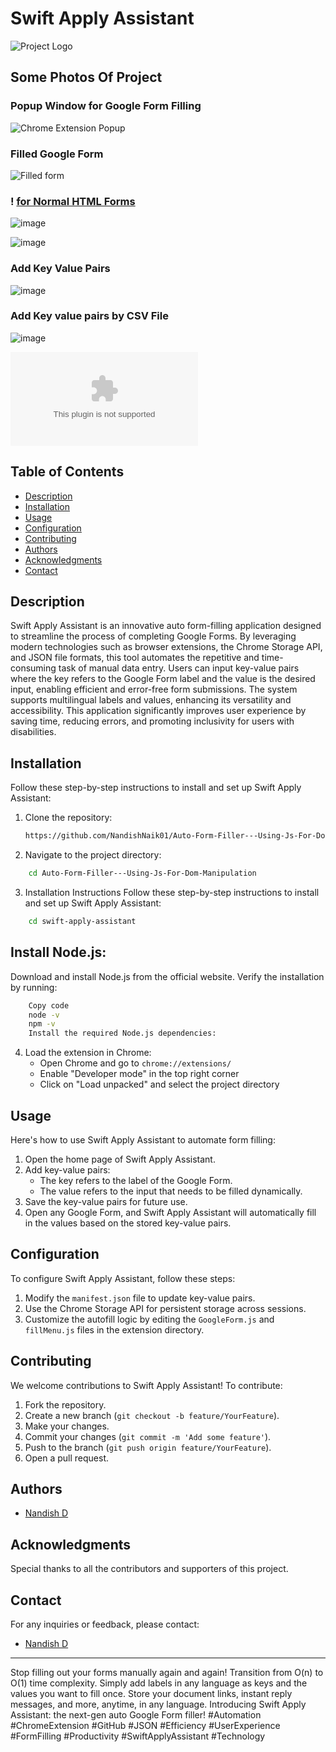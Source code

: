 # Swift Apply Assistant

![Project Logo](https://github.com/NandishNaik01/Auto-Form-Filler---Using-Js-For-Dom-Manipulation/assets/147323163/f6b996bc-9147-4267-8b6c-cc427c31f919)

## Some Photos Of Project

### Popup Window for Google Form Filling

![Chrome Extension Popup](https://github.com/NandishNaik01/Auto-Form-Filler---Using-Js-For-Dom-Manipulation/assets/147323163/47b2f1ea-c112-4e44-8cd5-cc5cc05eea3d)

### Filled Google Form

![Filled form](https://github.com/NandishNaik01/Auto-Form-Filler---Using-Js-For-Dom-Manipulation/assets/147323163/43090ba7-5f1d-474a-a280-c797f23e8c11)

### ! [for Normal HTML Forms](https://githubdatapush.netlify.app/)

![image](https://github.com/NandishNaik01/Auto-Form-Filler---Using-Js-For-Dom-Manipulation/assets/147323163/4adb8ed4-917c-4cca-b655-423d780e6b3f)

![image](https://github.com/NandishNaik01/Auto-Form-Filler---Using-Js-For-Dom-Manipulation/assets/147323163/5096c748-34f5-4651-a433-8f05b18f977e)

### Add Key Value Pairs

![image](https://github.com/NandishNaik01/Auto-Form-Filler---Using-Js-For-Dom-Manipulation/assets/147323163/ed235c8f-344a-45a1-ac09-71786169c50a)

### Add Key value pairs by CSV File

![image](https://github.com/NandishNaik01/Auto-Form-Filler---Using-Js-For-Dom-Manipulation/assets/147323163/28215374-ffa5-4e82-b40f-ad4a4e5f6e3d)

![Project Documentation](https://github.com/user-attachments/files/15521121/Final.Year.Project.Report.docx)

## Table of Contents

- [Description](#description)
- [Installation](#installation)
- [Usage](#usage)
- [Configuration](#configuration)
- [Contributing](#contributing)
- [Authors](#authors)
- [Acknowledgments](#acknowledgments)
- [Contact](#contact)

## Description

Swift Apply Assistant is an innovative auto form-filling application designed to streamline the process of completing Google Forms. By leveraging modern technologies such as browser extensions, the Chrome Storage API, and JSON file formats, this tool automates the repetitive and time-consuming task of manual data entry. Users can input key-value pairs where the key refers to the Google Form label and the value is the desired input, enabling efficient and error-free form submissions. The system supports multilingual labels and values, enhancing its versatility and accessibility. This application significantly improves user experience by saving time, reducing errors, and promoting inclusivity for users with disabilities.

## Installation

Follow these step-by-step instructions to install and set up Swift Apply Assistant:

1. Clone the repository:

   ```bash
   https://github.com/NandishNaik01/Auto-Form-Filler---Using-Js-For-Dom-Manipulation.git
   ```

2. Navigate to the project directory:

```bash
    cd Auto-Form-Filler---Using-Js-For-Dom-Manipulation
```

3. Installation Instructions
   Follow these step-by-step instructions to install and set up Swift Apply Assistant:

```bash
    cd swift-apply-assistant
```

## Install Node.js:

Download and install Node.js from the official website.
Verify the installation by running:

```bash
    Copy code
    node -v
    npm -v
    Install the required Node.js dependencies:
```

4. Load the extension in Chrome:
   - Open Chrome and go to `chrome://extensions/`
   - Enable "Developer mode" in the top right corner
   - Click on "Load unpacked" and select the project directory

## Usage

Here's how to use Swift Apply Assistant to automate form filling:

1. Open the home page of Swift Apply Assistant.
2. Add key-value pairs:
   - The key refers to the label of the Google Form.
   - The value refers to the input that needs to be filled dynamically.
3. Save the key-value pairs for future use.
4. Open any Google Form, and Swift Apply Assistant will automatically fill in the values based on the stored key-value pairs.

## Configuration

To configure Swift Apply Assistant, follow these steps:

1. Modify the `manifest.json` file to update key-value pairs.
2. Use the Chrome Storage API for persistent storage across sessions.
3. Customize the autofill logic by editing the `GoogleForm.js` and `fillMenu.js` files in the extension directory.

## Contributing

We welcome contributions to Swift Apply Assistant! To contribute:

1. Fork the repository.
2. Create a new branch (`git checkout -b feature/YourFeature`).
3. Make your changes.
4. Commit your changes (`git commit -m 'Add some feature'`).
5. Push to the branch (`git push origin feature/YourFeature`).
6. Open a pull request.

## Authors

- [Nandish D](https://www.linkedin.com/in/nandish-d-naik-39a785257/)

## Acknowledgments

Special thanks to all the contributors and supporters of this project.

## Contact

For any inquiries or feedback, please contact:

- [Nandish D](naik.nandishd@gmail.com)

---

Stop filling out your forms manually again and again! Transition from O(n) to O(1) time complexity. Simply add labels in any language as keys and the values you want to fill once. Store your document links, instant reply messages, and more, anytime, in any language. Introducing Swift Apply Assistant: the next-gen auto Google Form filler! #Automation #ChromeExtension #GitHub #JSON #Efficiency #UserExperience #FormFilling #Productivity #SwiftApplyAssistant #Technology
